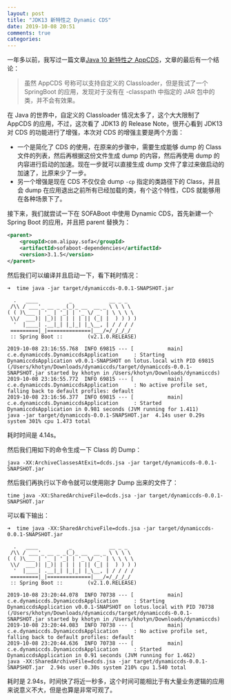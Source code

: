```yaml
---
layout: post
title: "JDK13 新特性之 Dynamic CDS"
date: 2019-10-08 20:51
comments: true
categories: 
---
```


一年多以前，我写过一篇文章[Java 10 新特性之 AppCDS](/blog/2018/03/21/app-cds/)，文章的最后有一个结论：

> 虽然 AppCDS 号称可以支持自定义的 Classloader，但是我试了一个 SpringBoot 的应用，发现对于没有在 -classpath 中指定的 JAR 包中的类，并不会有效果。

在 Java 的世界中，自定义的 Classloader 情况太多了，这个大大限制了 AppCDS 的应用，不过，这次看了 JDK13 的 Release Note，很开心看到 JDK13 对 CDS 的功能进行了增强，本次对 CDS 的增强主要是两个方面：

* 一个是简化了 CDS 的使用，在原来的步骤中，需要生成能够 dump 的 Class 文件的列表，然后再根据这份文件生成 dump 的内容，然后再使用 dump 的内容进行启动的加速。现在一步就可以直接生成 dump 文件了拿过来做启动的加速了，比原来少了一步。
* 另一个增强是现在 CDS 不仅仅会 dump `-cp` 指定的类路径下的 Class，并且会 dump 在应用退出之前所有已经加载的类，有个这个特性，CDS 就能够用在各种场景下了。

接下来，我们就尝试一下在 SOFABoot 中使用 Dynamic CDS，首先新建一个 Spring Boot 的应用，并且把 parent 替换为：

```xml
<parent>
    <groupId>com.alipay.sofa</groupId>
    <artifactId>sofaboot-dependencies</artifactId>
    <version>3.1.5</version>
</parent>
```

然后我们可以编译并且启动一下，看下耗时情况：

```
➜  time java -jar target/dynamiccds-0.0.1-SNAPSHOT.jar 

  .   ____          _            __ _ _
 /\\ / ___'_ __ _ _(_)_ __  __ _ \ \ \ \
( ( )\___ | '_ | '_| | '_ \/ _` | \ \ \ \
 \\/  ___)| |_)| | | | | || (_| |  ) ) ) )
  '  |____| .__|_| |_|_| |_\__, | / / / /
 =========|_|==============|___/=/_/_/_/
 :: Spring Boot ::        (v2.1.0.RELEASE)

2019-10-08 23:16:55.768  INFO 69815 --- [           main] c.e.dynamiccds.DynamiccdsApplication     : Starting DynamiccdsApplication v0.0.1-SNAPSHOT on lotus.local with PID 69815 (/Users/khotyn/Downloads/dynamiccds/target/dynamiccds-0.0.1-SNAPSHOT.jar started by khotyn in /Users/khotyn/Downloads/dynamiccds)
2019-10-08 23:16:55.772  INFO 69815 --- [           main] c.e.dynamiccds.DynamiccdsApplication     : No active profile set, falling back to default profiles: default
2019-10-08 23:16:56.377  INFO 69815 --- [           main] c.e.dynamiccds.DynamiccdsApplication     : Started DynamiccdsApplication in 0.981 seconds (JVM running for 1.411)
java -jar target/dynamiccds-0.0.1-SNAPSHOT.jar  4.14s user 0.29s system 301% cpu 1.473 total
```

耗时时间是 4.14s。

然后我们用如下的命令生成一下 Class 的 Dump：

```
java -XX:ArchiveClassesAtExit=dcds.jsa -jar target/dynamiccds-0.0.1-SNAPSHOT.jar
```

然后我们再执行以下命令就可以使用刚才 Dump 出来的文件了：

```
time java -XX:SharedArchiveFile=dcds.jsa -jar target/dynamiccds-0.0.1-SNAPSHOT.jar
```

可以看下输出：

```
➜  time java -XX:SharedArchiveFile=dcds.jsa -jar target/dynamiccds-0.0.1-SNAPSHOT.jar

  .   ____          _            __ _ _
 /\\ / ___'_ __ _ _(_)_ __  __ _ \ \ \ \
( ( )\___ | '_ | '_| | '_ \/ _` | \ \ \ \
 \\/  ___)| |_)| | | | | || (_| |  ) ) ) )
  '  |____| .__|_| |_|_| |_\__, | / / / /
 =========|_|==============|___/=/_/_/_/
 :: Spring Boot ::        (v2.1.0.RELEASE)

2019-10-08 23:20:44.078  INFO 70738 --- [           main] c.e.dynamiccds.DynamiccdsApplication     : Starting DynamiccdsApplication v0.0.1-SNAPSHOT on lotus.local with PID 70738 (/Users/khotyn/Downloads/dynamiccds/target/dynamiccds-0.0.1-SNAPSHOT.jar started by khotyn in /Users/khotyn/Downloads/dynamiccds)
2019-10-08 23:20:44.083  INFO 70738 --- [           main] c.e.dynamiccds.DynamiccdsApplication     : No active profile set, falling back to default profiles: default
2019-10-08 23:20:44.636  INFO 70738 --- [           main] c.e.dynamiccds.DynamiccdsApplication     : Started DynamiccdsApplication in 0.91 seconds (JVM running for 1.462)
java -XX:SharedArchiveFile=dcds.jsa -jar target/dynamiccds-0.0.1-SNAPSHOT.jar  2.94s user 0.30s system 210% cpu 1.540 total
```

耗时是 2.94s，时间快了将近一秒多，这个时间可能相比于有大量业务逻辑的应用来说意义不大，但是也算是非常可观了。

